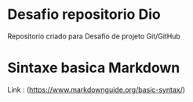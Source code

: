 # Desafio repositorio Dio
Repositorio criado para Desafio de projeto Git/GitHub

# Sintaxe basica Markdown 
Link :
(https://www.markdownguide.org/basic-syntax/)
